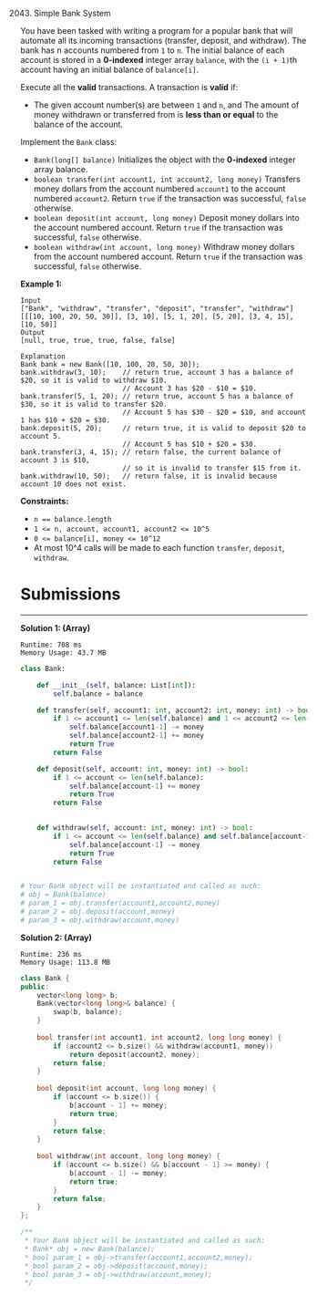 2043. Simple Bank System

You have been tasked with writing a program for a popular bank that will automate all its incoming transactions (transfer, deposit, and withdraw). The bank has n accounts numbered from `1` to `n`. The initial balance of each account is stored in a **0-indexed** integer array `balance`, with the `(i + 1)`th account having an initial balance of `balance[i]`.

Execute all the **valid** transactions. A transaction is **valid** if:

* The given account number(s) are between `1` and `n`, and
The amount of money withdrawn or transferred from is **less than or equal** to the balance of the account.

Implement the `Bank` class:

* `Bank(long[] balance)` Initializes the object with the **0-indexed** integer array balance.
* `boolean transfer(int account1, int account2, long money)` Transfers money dollars from the account numbered `account1` to the account numbered `account2`. Return `true` if the transaction was successful, `false` otherwise.
* `boolean deposit(int account, long money)` Deposit money dollars into the account numbered account. Return `true` if the transaction was successful, `false` otherwise.
* `boolean withdraw(int account, long money)` Withdraw money dollars from the account numbered account. Return `true` if the transaction was successful, `false` otherwise.
 

**Example 1:**
```
Input
["Bank", "withdraw", "transfer", "deposit", "transfer", "withdraw"]
[[[10, 100, 20, 50, 30]], [3, 10], [5, 1, 20], [5, 20], [3, 4, 15], [10, 50]]
Output
[null, true, true, true, false, false]

Explanation
Bank bank = new Bank([10, 100, 20, 50, 30]);
bank.withdraw(3, 10);    // return true, account 3 has a balance of $20, so it is valid to withdraw $10.
                         // Account 3 has $20 - $10 = $10.
bank.transfer(5, 1, 20); // return true, account 5 has a balance of $30, so it is valid to transfer $20.
                         // Account 5 has $30 - $20 = $10, and account 1 has $10 + $20 = $30.
bank.deposit(5, 20);     // return true, it is valid to deposit $20 to account 5.
                         // Account 5 has $10 + $20 = $30.
bank.transfer(3, 4, 15); // return false, the current balance of account 3 is $10,
                         // so it is invalid to transfer $15 from it.
bank.withdraw(10, 50);   // return false, it is invalid because account 10 does not exist.
```

**Constraints:**

* `n == balance.length`
* `1 <= n, account, account1, account2 <= 10^5`
* `0 <= balance[i], money <= 10^12`
* At most 10^4 calls will be made to each function `transfer`, `deposit`, `withdraw`.

# Submissions
---
**Solution 1: (Array)**
```
Runtime: 708 ms
Memory Usage: 43.7 MB
```
```python
class Bank:

    def __init__(self, balance: List[int]):
        self.balance = balance

    def transfer(self, account1: int, account2: int, money: int) -> bool:
        if 1 <= account1 <= len(self.balance) and 1 <= account2 <= len(self.balance) and self.balance[account1-1] >= money: 
            self.balance[account1-1] -= money
            self.balance[account2-1] += money
            return True 
        return False

    def deposit(self, account: int, money: int) -> bool:
        if 1 <= account <= len(self.balance): 
            self.balance[account-1] += money
            return True 
        return False
        

    def withdraw(self, account: int, money: int) -> bool:
        if 1 <= account <= len(self.balance) and self.balance[account-1] >= money: 
            self.balance[account-1] -= money
            return True 
        return False


# Your Bank object will be instantiated and called as such:
# obj = Bank(balance)
# param_1 = obj.transfer(account1,account2,money)
# param_2 = obj.deposit(account,money)
# param_3 = obj.withdraw(account,money)
```

**Solution 2: (Array)**
```
Runtime: 236 ms
Memory Usage: 113.8 MB
```
```c++
class Bank {
public:
    vector<long long> b;
    Bank(vector<long long>& balance) {
        swap(b, balance);
    }
    
    bool transfer(int account1, int account2, long long money) {
        if (account2 <= b.size() && withdraw(account1, money))
            return deposit(account2, money);
        return false;
    }
    
    bool deposit(int account, long long money) {
        if (account <= b.size()) {
            b[account - 1] += money;
            return true;
        }
        return false;
    }
    
    bool withdraw(int account, long long money) {
        if (account <= b.size() && b[account - 1] >= money) {
            b[account - 1] -= money;
            return true;
        }
        return false;
    }
};

/**
 * Your Bank object will be instantiated and called as such:
 * Bank* obj = new Bank(balance);
 * bool param_1 = obj->transfer(account1,account2,money);
 * bool param_2 = obj->deposit(account,money);
 * bool param_3 = obj->withdraw(account,money);
 */
```
